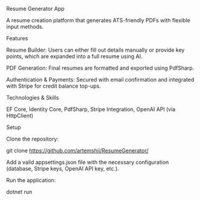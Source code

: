 Resume Generator App

A resume creation platform that generates ATS-friendly PDFs with flexible input methods.

Features

Resume Builder: Users can either fill out details manually or provide key points, which are expanded into a full resume using AI.

PDF Generation: Final resumes are formatted and exported using PdfSharp.

Authentication & Payments: Secured with email confirmation and integrated with Stripe for credit balance top-ups.

Technologies & Skills

EF Core, Identity Core, PdfSharp, Stripe Integration, OpenAI API (via HttpClient)

Setup

Clone the repository:

git clone https://github.com/artemshii/ResumeGenerator/


Add a valid appsettings.json file with the necessary configuration (database, Stripe keys, OpenAI API key, etc.).

Run the application:

dotnet run
